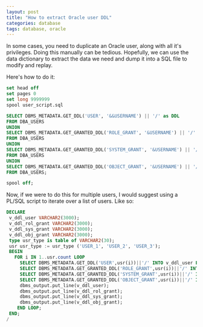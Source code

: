 ```yaml
---
layout: post
title: "How to extract Oracle user DDL"
categories: database
tags: database, oracle
---
```


In some cases, you need to duplicate an Oracle user, along with all it's privileges. Doing this manually can be tedious.
Hopefully, we can use the data dictionary to extract the data we need and dump it into a SQL file to modify and replay.

Here's how to do it:

```sql
set head off
set pages 0
set long 9999999
spool user_script.sql

SELECT DBMS_METADATA.GET_DDL('USER', '&&USERNAME') || '/' as DDL
FROM DBA_USERS
UNION
SELECT DBMS_METADATA.GET_GRANTED_DDL('ROLE_GRANT', '&USERNAME') || '/' as DDL
FROM DBA_USERS
UNION
SELECT DBMS_METADATA.GET_GRANTED_DDL('SYSTEM_GRANT', '&USERNAME') || '/' as DDL
FROM DBA_USERS
UNION
SELECT DBMS_METADATA.GET_GRANTED_DDL('OBJECT_GRANT', '&USERNAME') || '/' as DDL
FROM DBA_USERS;

spool off;

```

Now, if we were to do this for multiple users, I would suggest using a PL/SQL script to iterate over a list of users.
Like so:

```sql
DECLARE
 v_ddl_user VARCHAR2(3000);
 v_ddl_rol_grant VARCHAR2(3000);
 v_ddl_sys_grant VARCHAR2(3000);
 v_ddl_obj_grant VARCHAR2(3000);
 type usr_type is table of VARCHAR2(30);
 usr usr_type := usr_type ('USER_1', 'USER_2', 'USER_3');
 BEGIN
   FOR i IN 1..usr.count LOOP
     SELECT DBMS_METADATA.GET_DDL('USER',usr(i))||'/' INTO v_ddl_user FROM DBA_USERS;
     SELECT DBMS_METADATA.GET_GRANTED_DDL('ROLE_GRANT',usr(i))||'/' INTO v_ddl_rol_grant FROM DBA_USERS;
     SELECT DBMS_METADATA.GET_GRANTED_DDL('SYSTEM_GRANT',usr(i))||'/' INTO v_ddl_sys_grant FROM DBA_USERS;
     SELECT DBMS_METADATA.GET_GRANTED_DDL('OBJECT_GRANT',usr(i))||'/' INTO v_ddl_obj_grant FROM DBA_USERS;
     dbms_output.put_line(v_ddl_user);
     dbms_output.put_line(v_ddl_rol_grant);
     dbms_output.put_line(v_ddl_sys_grant);
     dbms_output.put_line(v_ddl_obj_grant);
    END LOOP;
 END;
/
```
